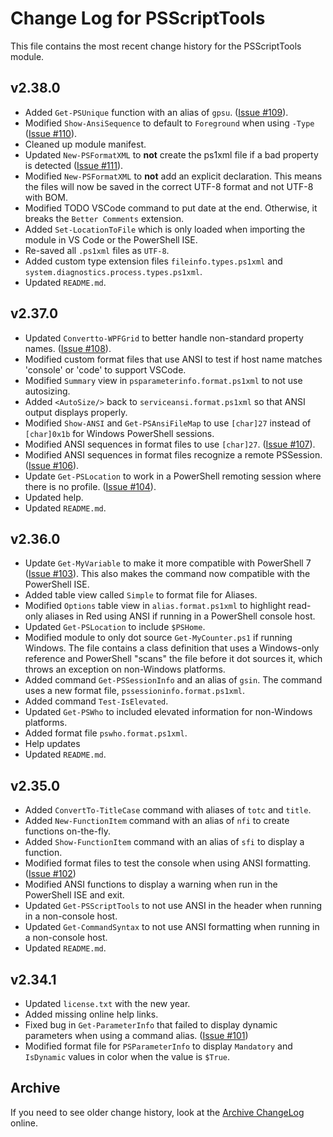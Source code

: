 # Change Log for PSScriptTools

This file contains the most recent change history for the PSScriptTools module.

## v2.38.0

+ Added `Get-PSUnique` function with an alias of `gpsu`. ([Issue #109](https://github.com/jdhitsolutions/PSScriptTools/issues/109)).
+ Modified `Show-AnsiSequence` to default to `Foreground` when using `-Type` ([Issue #110](https://github.com/jdhitsolutions/PSScriptTools/issues/110)).
+ Cleaned up module manifest.
+ Updated `New-PSFormatXML` to __not__ create the ps1xml file if a bad property is detected ([Issue #111](https://github.com/jdhitsolutions/PSScriptTools/issues/111)).
+ Modified `New-PSFormatXML` to __not__ add an explicit declaration. This means the files will now be saved in the correct UTF-8 format and not UTF-8 with BOM.
+ Modified TODO VSCode command to put date at the end. Otherwise, it breaks the `Better Comments` extension.
+ Added `Set-LocationToFile` which is only loaded when importing the module in VS Code or the PowerShell ISE.
+ Re-saved all `.ps1xml` files as `UTF-8`.
+ Added custom type extension files `fileinfo.types.ps1xml` and `system.diagnostics.process.types.ps1xml`.
+ Updated `README.md`.

## v2.37.0

+ Updated `Convertto-WPFGrid` to better handle non-standard property names. ([Issue #108](https://github.com/jdhitsolutions/PSScriptTools/issues/108)).
+ Modified custom format files that use ANSI to test if host name matches 'console' or 'code' to support VSCode.
+ Modified `Summary` view in `psparameterinfo.format.ps1xml` to not use autosizing.
+ Added `<AutoSize/>` back to `serviceansi.format.ps1xml` so that ANSI output displays properly.
+ Modified `Show-ANSI` and `Get-PSAnsiFileMap` to use `[char]27` instead of `[char]0x1b` for Windows PowerShell sessions.
+ Modified ANSI sequences in format files to use `[char]27`. ([Issue #107](https://github.com/jdhitsolutions/PSScriptTools/issues/107)).
+ Modified ANSI sequences in format files recognize a remote PSSession. ([Issue #106](https://github.com/jdhitsolutions/PSScriptTools/issues/106)).
+ Update `Get-PSLocation` to work in a PowerShell remoting session where there is no profile.  ([Issue #104](https://github.com/jdhitsolutions/PSScriptTools/issues/104)).
+ Updated help.
+ Updated `README.md`.

## v2.36.0

+ Update `Get-MyVariable` to make it more compatible with PowerShell 7 ([Issue #103](https://github.com/jdhitsolutions/PSScriptTools/issues/103)). This also makes the command now compatible with the PowerShell ISE.
+ Added table view called `Simple` to format file for Aliases.
+ Modified `Options` table view in `alias.format.ps1xml` to highlight read-only aliases in Red using ANSI if running in a PowerShell console host.
+ Updated `Get-PSLocation` to include `$PSHome`.
+ Modified module to only dot source `Get-MyCounter.ps1` if running Windows. The file contains a class definition that uses a Windows-only reference and PowerShell "scans" the file before it dot sources it, which throws an exception on non-Windows platforms.
+ Added command `Get-PSSessionInfo` and an alias of `gsin`. The command uses a new format file, `pssessioninfo.format.ps1xml`.
+ Added command `Test-IsElevated`.
+ Updated `Get-PSWho` to included elevated information for non-Windows platforms.
+ Added format file `pswho.format.ps1xml`.
+ Help updates
+ Updated `README.md`.

## v2.35.0

+ Added `ConvertTo-TitleCase` command with aliases of `totc` and `title`.
+ Added `New-FunctionItem` command with an alias of `nfi` to create functions on-the-fly.
+ Added `Show-FunctionItem` command with an alias of `sfi` to display a function.
+ Modified format files to test the console when using ANSI formatting. ([Issue #102](https://github.com/jdhitsolutions/PSScriptTools/issues/102))
+ Modified ANSI functions to display a warning when run in the PowerShell ISE and exit.
+ Updated `Get-PSScriptTools` to not use ANSI in the header when running in a non-console host.
+ Updated `Get-CommandSyntax` to not use ANSI formatting when running in a non-console host.
+ Updated `README.md`.

## v2.34.1

+ Updated `license.txt` with the new year.
+ Added missing online help links.
+ Fixed bug in `Get-ParameterInfo` that failed to display dynamic parameters when using a command alias. ([Issue #101](https://github.com/jdhitsolutions/PSScriptTools/issues/101))
+ Modified format file for `PSParameterInfo` to display `Mandatory` and `IsDynamic` values in color when the value is `$True`.

## Archive

If you need to see older change history, look at the [Archive ChangeLog](https://github.com/jdhitsolutions/PSScriptTools/blob/master/Archive-ChangeLog.md) online.
